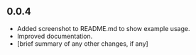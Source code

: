 ## 0.0.4

- Added screenshot to README.md to show example usage.
- Improved documentation.
- [brief summary of any other changes, if any]
